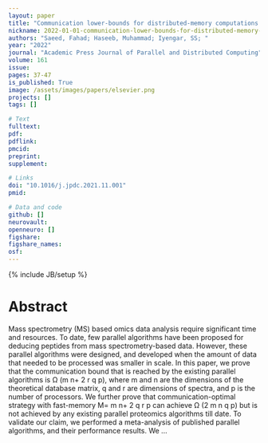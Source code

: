 ```yaml
---
layout: paper
title: "Communication lower-bounds for distributed-memory computations for mass spectrometry based omics data"
nickname: 2022-01-01-communication-lower-bounds-for-distributed-memory-computations-for-mass-spectrometry-based-omics-data
authors: "Saeed, Fahad; Haseeb, Muhammad; Iyengar, SS; "
year: "2022"
journal: "Academic Press Journal of Parallel and Distributed Computing"
volume: 161
issue:
pages: 37-47
is_published: True
image: /assets/images/papers/elsevier.png
projects: []
tags: []

# Text
fulltext:
pdf:
pdflink:
pmcid:
preprint: 
supplement:

# Links
doi: "10.1016/j.jpdc.2021.11.001"
pmid:

# Data and code
github: []
neurovault:
openneuro: []
figshare:
figshare_names:
osf:
---
```

{% include JB/setup %}

# Abstract

Mass spectrometry (MS) based omics data analysis require significant time and resources. To date, few parallel algorithms have been proposed for deducing peptides from mass spectrometry-based data. However, these parallel algorithms were designed, and developed when the amount of data that needed to be processed was smaller in scale. In this paper, we prove that the communication bound that is reached by the existing parallel algorithms is Ω (m n+ 2 r q p), where m and n are the dimensions of the theoretical database matrix, q and r are dimensions of spectra, and p is the number of processors. We further prove that communication-optimal strategy with fast-memory M= m n+ 2 q r p can achieve Ω (2 m n q p) but is not achieved by any existing parallel proteomics algorithms till date. To validate our claim, we performed a meta-analysis of published parallel algorithms, and their performance results. We …
